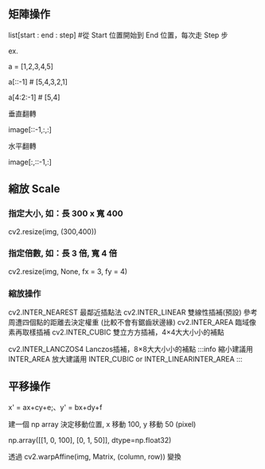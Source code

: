 ## 矩陣操作

list[start : end : step] #從 Start 位置開始到 End 位置，每次走 Step 步

ex.

a = [1,2,3,4,5]

a[::-1] # [5,4,3,2,1]

a[4:2:-1] # [5,4]

垂直翻轉

image[::-1,:,:]  

水平翻轉

image[:,::-1,:]

## 縮放 Scale

### 指定大小, 如：長 300 x 寬 400

cv2.resize(img, (300,400))

### 指定倍數, 如：長 3 倍, 寬 4 倍

cv2.resize(img, None, fx = 3, fy = 4)

### 縮放操作

cv2.INTER_NEAREST 最鄰近插點法
cv2.INTER_LINEAR 雙線性插補(預設)
參考周遭四個點的距離去決定權重 (比較不會有鋸齒狀邊緣) 
cv2.INTER_AREA 臨域像素再取樣插補
cv2.INTER_CUBIC 雙立⽅方插補，4×4⼤大⼩小的補點

cv2.INTER_LANCZOS4 Lanczos插補，8×8⼤大⼩小的補點 :::info 縮小建議用 INTER_AREA 放大建議用 INTER_CUBIC or INTER_LINEARINTER_AREA :::

## 平移操作

x' = ax+cy+e;、y' = bx+dy+f

建一個 np array 決定移動位置, x 移動 100, y 移動 50 (pixel)

 np.array([[1, 0, 100],
 [0, 1, 50]], dtype=np.float32)
 
透過 cv2.warpAffine(img, Matrix, (column, row)) 變換
